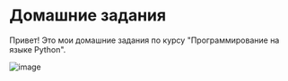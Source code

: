# Домашние задания
Привет! Это мои домашние задания по курсу "Программирование на языке Python".





![image](https://user-images.githubusercontent.com/113086047/193045204-1fe25786-cccc-4314-beae-1e92789870fd.png)

